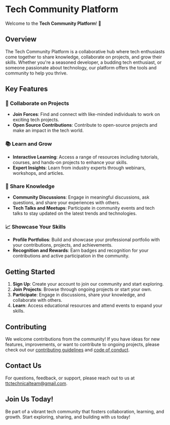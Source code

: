 # Tech Community Platform

Welcome to the **Tech Community Platform**! 🚀

## Overview

The Tech Community Platform is a collaborative hub where tech enthusiasts come together to share knowledge, collaborate on projects, and grow their skills. Whether you're a seasoned developer, a budding tech enthusiast, or someone passionate about technology, our platform offers the tools and community to help you thrive.

## Key Features

### 🤝 **Collaborate on Projects**
- **Join Forces**: Find and connect with like-minded individuals to work on exciting tech projects.
- **Open Source Contributions**: Contribute to open-source projects and make an impact in the tech world.

### 📚 **Learn and Grow**
- **Interactive Learning**: Access a range of resources including tutorials, courses, and hands-on projects to enhance your skills.
- **Expert Insights**: Learn from industry experts through webinars, workshops, and articles.

### 💬 **Share Knowledge**
- **Community Discussions**: Engage in meaningful discussions, ask questions, and share your experiences with others.
- **Tech Talks and Meetups**: Participate in community events and tech talks to stay updated on the latest trends and technologies.

### 📈 **Showcase Your Skills**
- **Profile Portfolios**: Build and showcase your professional portfolio with your contributions, projects, and achievements.
- **Recognition and Rewards**: Earn badges and recognition for your contributions and active participation in the community.

## Getting Started

1. **Sign Up**: Create your account to join our community and start exploring.
2. **Join Projects**: Browse through ongoing projects or start your own.
3. **Participate**: Engage in discussions, share your knowledge, and collaborate with others.
4. **Learn**: Access educational resources and attend events to expand your skills.

## Contributing

We welcome contributions from the community! If you have ideas for new features, improvements, or want to contribute to ongoing projects, please check out our [contributing guidelines](CONTRIBUTING.md) and [code of conduct](CODE_OF_CONDUCT.md).

## Contact Us

For questions, feedback, or support, please reach out to us at [ttctechnicalteam@gmail.com](mailto:ttctechnicalteam@gmail.com).

## Join Us Today!

Be part of a vibrant tech community that fosters collaboration, learning, and growth. Start exploring, sharing, and building with us today!
